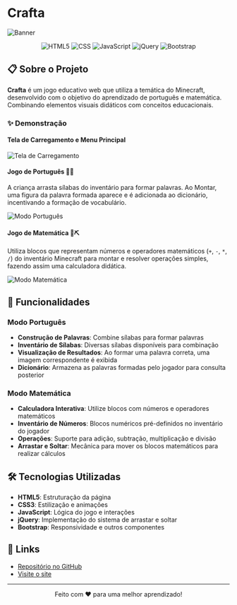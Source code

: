 # Crafta

![Banner](https://github.com/vinisebold/crafta/raw/main/images/banner.gif)

<p align="center">
  <img src="https://img.shields.io/badge/HTML5-E34F26?style=for-the-badge&logo=html5&logoColor=white" alt="HTML5">
  <img src="https://img.shields.io/badge/CSS-239120?&style=for-the-badge&logo=css3&logoColor=white" alt="CSS">
  <img src="https://img.shields.io/badge/JavaScript-F7DF1E?style=for-the-badge&logo=javascript&logoColor=black" alt="JavaScript">
  <img src="https://img.shields.io/badge/jQuery-0769AD?style=for-the-badge&logo=jquery&logoColor=white" alt="jQuery">
  <img src="https://img.shields.io/badge/Bootstrap-7952B3?style=for-the-badge&logo=bootstrap&logoColor=white" alt="Bootstrap">
</p>

## 📋 Sobre o Projeto

**Crafta** é um jogo educativo web que utiliza a temática do Minecraft, desenvolvido com o objetivo do aprendizado de português e matemática. Combinando elementos visuais didáticos com conceitos educacionais.

### ✨ Demonstração

#### Tela de Carregamento e Menu Principal
![Tela de Carregamento](https://github.com/vinisebold/crafta/raw/main/images/loading.gif)

#### Jogo de Português 📖🧱
A criança arrasta sílabas do inventário para formar palavras. Ao Montar, uma figura da palavra formada aparece e é adicionada ao dicionário, incentivando a formação de vocabulário.

![Modo Português](https://github.com/vinisebold/crafta/raw/main/images/portugues.gif)

#### Jogo de Matemática 🔢⛏️
Utiliza blocos que representam números e operadores matemáticos (`+`, `-`, `*`, `/`) do inventário Minecraft para montar e resolver operações simples, fazendo assim uma calculadora didática.

![Modo Matemática](https://github.com/vinisebold/crafta/raw/main/images/matematica.gif)

## 🎯 Funcionalidades


### Modo Português
- **Construção de Palavras**: Combine sílabas para formar palavras
- **Inventário de Sílabas**: Diversas sílabas disponíveis para combinação
- **Visualização de Resultados**: Ao formar uma palavra correta, uma imagem correspondente é exibida
- **Dicionário**: Armazena as palavras formadas pelo jogador para consulta posterior

### Modo Matemática
- **Calculadora Interativa**: Utilize blocos com números e operadores matemáticos
- **Inventário de Números**: Blocos numéricos pré-definidos no inventário do jogador
- **Operações**: Suporte para adição, subtração, multiplicação e divisão
- **Arrastar e Soltar**: Mecânica para mover os blocos matemáticos para realizar cálculos

## 🛠️ Tecnologias Utilizadas

- **HTML5**: Estruturação da página
- **CSS3**: Estilização e animações
- **JavaScript**: Lógica do jogo e interações
- **jQuery**: Implementação do sistema de arrastar e soltar
- **Bootstrap**: Responsividade e outros componentes

## 🔗 Links

- [Repositório no GitHub](https://github.com/vinisebold/crafta)
- [Visite o site](https://vinisebold.github.io/crafta)

---

<p align="center">
  Feito com ❤️ para uma melhor aprendizado!
</p>
